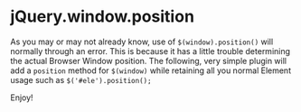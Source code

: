 # jQuery.window.position

As you may or may not already know, use of `$(window).position()` will normally through an error. This is because it has a little trouble determining the actual Browser Window position. The following, very simple plugin will add a `position` method for `$(window)` while retaining all you normal Element usage such as `$('#ele').position();`

Enjoy!
